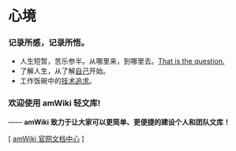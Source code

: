 # 心境


### 记录所感，记录所悟。

- 人生短暂，苦乐参半。从哪里来，到哪里去。[That is the question.](?file=library/003-人生点滴/001-人生点滴)
- 了解人生，从了解[自己](?file=library/004-中医学习/001-中医学习)开始。
- 工作饭碗中的[技术追求](?file=library/005-架构设计/001-架构设计)。

### 欢迎使用 amWiki 轻文库!
—— **amWiki 致力于让大家可以更简单、更便捷的建设个人和团队文库！**  

[ [amWiki 官网文档中心](https://amwiki.org/doc/) ]
